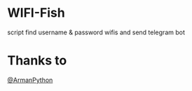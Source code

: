 # WIFI-Fish
script find username &amp; password wifis and send telegram bot

# Thanks to
[@ArmanPython](https://github.com/ArmanPython)
